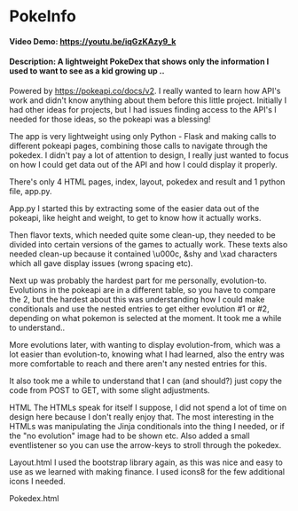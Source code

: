 # PokeInfo
#### Video Demo:  <https://youtu.be/iqGzKAzy9_k>
#### Description: A lightweight PokeDex that shows only the information I used to want to see as a kid growing up ..
Powered by https://pokeapi.co/docs/v2.
I really wanted to learn how API's work and didn't know anything about them before this little project.
Initially I had other ideas for projects, but I had issues finding access to the API's I needed for those ideas, so the pokeapi was a blessing!

The app is very lightweight using only Python - Flask and making calls to different pokeapi pages, combining those calls to navigate through the pokedex.
I didn't pay a lot of attention to design, I really just wanted to focus on how I could get data out of the API and how I could display it properly.

There's only 4 HTML pages, index, layout, pokedex and result and 1 python file, app.py.

App.py
I started this by extracting some of the easier data out of the pokeapi, like height and weight, to get to know how it actually works.

Then flavor texts, which needed quite some clean-up, they needed to be divided into certain versions of the games to actually work.
These texts also needed clean-up because it contained \u000c, &shy and \xad characters which all gave display issues (wrong spacing etc).

Next up was probably the hardest part for me personally, evolution-to.
Evolutions in the pokeapi are in a different table, so you have to compare the 2, but the hardest about this was understanding how I could make conditionals and use the nested entries to get either evolution #1 or #2, depending on what pokemon is selected at the moment.
It took me a while to understand..

More evolutions later, with wanting to display evolution-from, which was a lot easier than evolution-to, knowing what I had learned, also the entry was more comfortable to reach and there aren't any nested entries for this.

It also took me a while to understand that I can (and should?) just copy the code from POST to GET, with some slight adjustments.



HTML
The HTMLs speak for itself I suppose, I did not spend a lot of time on design here because I don't really enjoy that.
The most interesting in the HTMLs was manipulating the Jinja conditionals into the thing I needed, or if the "no evolution" image had to be shown etc.
Also added a small eventlistener so you can use the arrow-keys to stroll through the pokedex.

Layout.html
I used the bootstrap library again, as this was nice and easy to use as we learned with making finance.
I used icons8 for the few additional icons I needed.

Pokedex.html
